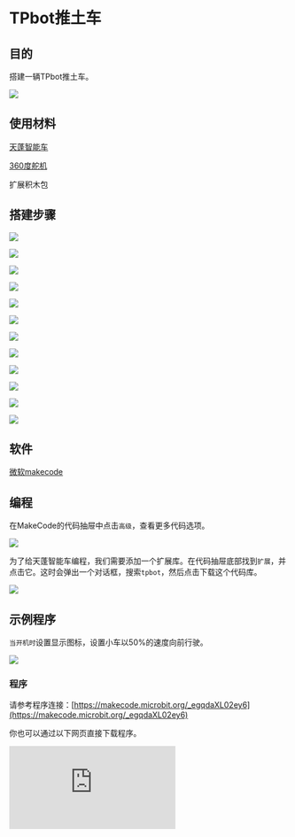 ﻿---
sidebar_position: 3
sidebar_label: TPbot推土车
---

# TPbot推土车

## 目的

搭建一辆TPbot推土车。


![](https://wiki-media-ef.oss-cn-hongkong.aliyuncs.com//images/tpbot-brick-expansion-case-03-01.png)

## 使用材料



[天蓬智能车](https://www.elecfreaks.com/tpbot.html)

[360度舵机](https://www.elecfreaks.com/geekservo-2kg-360-degrees-compatible-with-lego.html)

扩展积木包



## 搭建步骤

![](https://wiki-media-ef.oss-cn-hongkong.aliyuncs.com//images/tpbot-brick-expansion-step-03-01.png)

![](https://wiki-media-ef.oss-cn-hongkong.aliyuncs.com//images/tpbot-brick-expansion-step-03-02.png)

![](https://wiki-media-ef.oss-cn-hongkong.aliyuncs.com//images/tpbot-brick-expansion-step-03-03.png)

![](https://wiki-media-ef.oss-cn-hongkong.aliyuncs.com//images/tpbot-brick-expansion-step-03-04.png)

![](https://wiki-media-ef.oss-cn-hongkong.aliyuncs.com//images/tpbot-brick-expansion-step-03-05.png)

![](https://wiki-media-ef.oss-cn-hongkong.aliyuncs.com//images/tpbot-brick-expansion-step-03-06.png)

![](https://wiki-media-ef.oss-cn-hongkong.aliyuncs.com//images/tpbot-brick-expansion-step-03-07.png)

![](https://wiki-media-ef.oss-cn-hongkong.aliyuncs.com//images/tpbot-brick-expansion-step-03-08.png)

![](https://wiki-media-ef.oss-cn-hongkong.aliyuncs.com//images/tpbot-brick-expansion-step-03-09.png)

![](https://wiki-media-ef.oss-cn-hongkong.aliyuncs.com//images/tpbot-brick-expansion-step-03-10.png)

![](https://wiki-media-ef.oss-cn-hongkong.aliyuncs.com//images/tpbot-brick-expansion-step-03-11.png)

![](https://wiki-media-ef.oss-cn-hongkong.aliyuncs.com//images/tpbot-brick-expansion-step-03-12.png)





## 软件

[微软makecode](https://makecode.microbit.org/#)


## 编程



在MakeCode的代码抽屉中点击`高级`，查看更多代码选项。

![](https://wiki-media-ef.oss-cn-hongkong.aliyuncs.com//images/tpbot-brick-expansion-case-01-03.png)

为了给天蓬智能车编程，我们需要添加一个扩展库。在代码抽屉底部找到`扩展`，并点击它。这时会弹出一个对话框，搜索`tpbot`，然后点击下载这个代码库。

![](https://wiki-media-ef.oss-cn-hongkong.aliyuncs.com//images/tpbot-brick-expansion-case-01-04.png)


## 示例程序

`当开机时`设置显示图标，设置小车以50%的速度向前行驶。

![](https://wiki-media-ef.oss-cn-hongkong.aliyuncs.com//images/tpbot-brick-expansion-case-03-05.png)


### 程序

请参考程序连接：[https://makecode.microbit.org/_egqdaXL02ey6](https://makecode.microbit.org/_egqdaXL02ey6)

你也可以通过以下网页直接下载程序。

<div
    style={{
        position: 'relative',
        paddingBottom: '60%',
        overflow: 'hidden',
    }}
>
    <iframe
        src="https://makecode.microbit.org/_egqdaXL02ey6"
        frameborder="0"
        sandbox="allow-popups allow-forms allow-scripts allow-same-origin"
        style={{
            position: 'absolute',
            width: '100%',
            height: '100%',
        }}
    />
</div>

## 结论


小车向前行驶。
